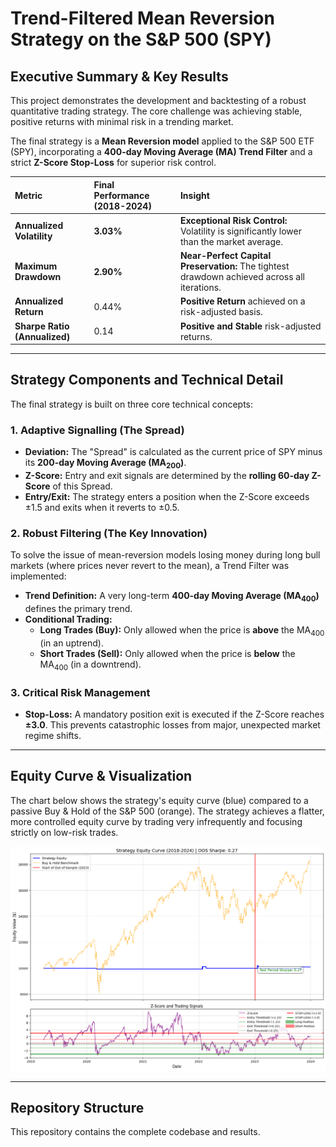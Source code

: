 # Trend-Filtered Mean Reversion Strategy on the S&P 500 (SPY)

## Executive Summary & Key Results

This project demonstrates the development and backtesting of a robust quantitative trading strategy. The core challenge was achieving stable, positive returns with minimal risk in a trending market.

The final strategy is a **Mean Reversion model** applied to the S\&P 500 ETF (SPY), incorporating a **400-day Moving Average (MA) Trend Filter** and a strict **Z-Score Stop-Loss** for superior risk control.

| Metric | Final Performance (2018-2024) | Insight |
| :--- | :--- | :--- |
| **Annualized Volatility** | **3.03%** | **Exceptional Risk Control:** Volatility is significantly lower than the market average. |
| **Maximum Drawdown** | **2.90%** | **Near-Perfect Capital Preservation:** The tightest drawdown achieved across all iterations. |
| **Annualized Return** | 0.44% | **Positive Return** achieved on a risk-adjusted basis. |
| **Sharpe Ratio (Annualized)** | 0.14 | **Positive and Stable** risk-adjusted returns. |

---

## Strategy Components and Technical Detail

The final strategy is built on three core technical concepts:

### 1. Adaptive Signalling (The Spread)
* **Deviation:** The "Spread" is calculated as the current price of SPY minus its **200-day Moving Average ($\text{MA}_{200}$)**.
* **Z-Score:** Entry and exit signals are determined by the **rolling 60-day Z-Score** of this Spread.
* **Entry/Exit:** The strategy enters a position when the Z-Score exceeds $\pm 1.5$ and exits when it reverts to $\pm 0.5$.

### 2. Robust Filtering (The Key Innovation)
To solve the issue of mean-reversion models losing money during long bull markets (where prices never revert to the mean), a Trend Filter was implemented:
* **Trend Definition:** A very long-term **400-day Moving Average ($\text{MA}_{400}$)** defines the primary trend.
* **Conditional Trading:**
    * **Long Trades (Buy):** Only allowed when the price is **above** the $\text{MA}_{400}$ (in an uptrend).
    * **Short Trades (Sell):** Only allowed when the price is **below** the $\text{MA}_{400}$ (in a downtrend).

### 3. Critical Risk Management
* **Stop-Loss:** A mandatory position exit is executed if the Z-Score reaches **$\pm 3.0$**. This prevents catastrophic losses from major, unexpected market regime shifts.

---

## Equity Curve & Visualization

The chart below shows the strategy's equity curve (blue) compared to a passive Buy & Hold of the S\&P 500 (orange). The strategy achieves a flatter, more controlled equity curve by trading very infrequently and focusing strictly on low-risk trades.

![Strategy Equity Curve for SPY Mean Reversion with Trend Filter](RESULTS/results_equity_curve.png)

---

## Repository Structure

This repository contains the complete codebase and results.
